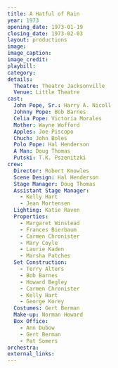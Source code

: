```yaml
---
title: A Hatful of Rain
year: 1973
opening_date: 1973-01-19
closing_date: 1973-02-03
layout: productions
image:
image_caption:
image_credit:
playbill:
category:
details:
  Theatre: Theatre Jacksonville
  Venue: Little Theatre
cast:
  John Pope, Sr.: Harry A. Nicoll
  Johnny Pope: Bob Barnes
  Celia Pope: Victoria Morales
  Mother: Wayne Wofford
  Apples: Joe Piscopo
  Chuch: John Boles
  Polo Pope: Hal Henderson
  A Man: Doug Thomas
  Putski: T.K. Pszenitzki
crew:
  Director: Robert Knowles
  Scene Design: Hal Henderson
  Stage Manager: Doug Thomas
  Assistant Stage Manager:
    - Kelly Hart
    - Jean Mortensen
  Lighting: Katie Raven
  Properties:
    - Margaret Winstead
    - Frances Bierbaum
    - Carmen Chronister
    - Mary Coyle
    - Laurie Kaden
    - Marsha Patches
  Set Construction:
    - Terry Alters
    - Bob Barnes
    - Howard Begley
    - Carmen Chronister
    - Kelly Hart
    - George Korey
  Costumes: Gert Berman
  Make-up: Norman Howard
  Box Office:
    - Ann Dubow
    - Gert Berman
    - Pat Somers
orchestra:
external_links:
---
```

